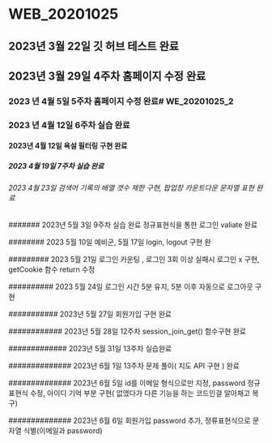 # WEB_20201025

## 2023년 3월 22일 깃 허브 테스트 완료

## 2023년 3월 29일 4주차 홈페이지 수정 완료

### 2023 년 4월 5일 5주차 홈페이지 수정 완료# WE_20201025_2

### 2023 년 4월 12일 6주차 실습 완료

#### 2023년 4월 12일 욕설 필터링 구현 완료

##### 2023 4월 19일 7주차 실습 완료

###### 2023 4월 23일 검색어 기록의 배열 갯수 제한 구현, 팝업창 카운트다운 문자열 표현 완료

####### 2023년 5월 3일 9주차 실습 완료 정규표현식을 통한 로그인 valiate 완료

######## 2023 5월 10일 예비군, 5월 17일 login, logout 구현 완

######### 2023 5월 21일 로그인 카운팅 , 로그인 3회 이상 실패시 로그인 x 구현, getCookie 함수 return 수정

########## 2023 5월 24일 로그인 시간 5분 유지,
5분 이후 자동으로 로그아웃 구현

########### 2023년 5월 27일 회원가입 구현 완료

############ 2023년 5월 28일 12주차 session_join_get() 함수구현 완료

############# 2023년 5월 31일 13주차 실습완료

############## 2023년 6월 1일  13주차 문제 풀이( 지도 API 구현 ) 완료

############## 2023년 6월 5일 id를 이메일 형식으로만 지정, password 정규표현식 수정, 
아이디 기억 부분 구현( 없앴다가 다른 기능을 하는 코드인걸 알아채고 복구)

############## 2023년 6월 6일 회원가입 password 추가, 정류표현식으로 문자열 식별(이메일과 password)


